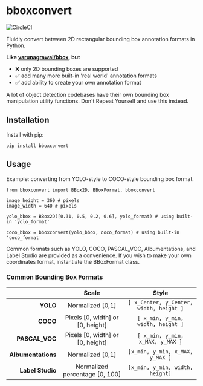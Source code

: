 # bboxconvert

[![CircleCI](https://circleci.com/gh/tensorturtle/bboxconvert.svg?style=shield)](https://app.circleci.com/pipelines/github/tensorturtle/bboxconvert)


Fluidly convert between 2D rectangular bounding box annotation formats in Python.

**Like [varunagrawal/bbox](https://github.com/varunagrawal/bbox), but**
  + ❌ only 2D bounding boxes are supported
  + ✅ add many more built-in 'real world' annotation formats
  + ✅ add ability to create your own annotation format


A lot of object detection codebases have their own bounding box manipulation utility functions. Don't Repeat Yourself and use this instead.

## Installation

Install with pip:
```
pip install bboxconvert
```

## Usage

Example: converting from YOLO-style to COCO-style bounding box format.

```python3
from bboxconvert import BBox2D, BBoxFormat, bboxconvert

image_height = 360 # pixels
image_width = 640 # pixels

yolo_bbox = BBox2D([0.31, 0.5, 0.2, 0.6], yolo_format) # using built-in 'yolo_format'

coco_bbox = bboxconvert(yolo_bbox, coco_format) # using built-in 'coco_format'
```

Common formats such as YOLO, COCO, PASCAL_VOC, Albumentations, and Label Studio are provided as a convenience. If you wish to make your own coordinates format, instantiate the BBoxFormat class.


### Common Bounding Box Formats

|                	|               Scale              	|           Style          	|
|--------------:	|:--------------------------------:	|:-------------------------------------:	|
|      **YOLO**      	|         Normalized [0,1]         	| `[ x_Center, y_Center, width, height ]` 	|
|      **COCO**      	| Pixels [0, width] or [0, height] 	|    `[ x_min, y_min, width, height ]`    	|
|   **PASCAL_VOC**   	| Pixels [0, width] or [0, height] 	|     `[ x_min, y_min, x_MAX, y_MAX ]`    	|
| **Albumentations** 	|         Normalized [0,1]         	|     `[x_min, y_min, x_MAX, y_MAX ]`    	|
| **Label Studio**    | Normalized percentage [0, 100]    |     `[x_min, y_min, width, height]`     |
